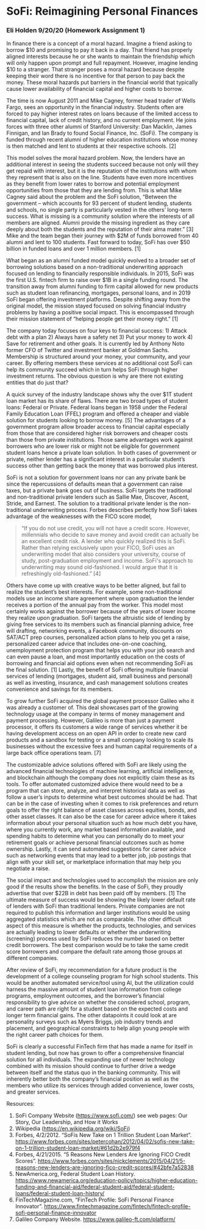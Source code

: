 # SoFi: Reimagining Personal Finances
### Eli Holden 9/20/20 (Homework Assignment 1)

In finance there is a concept of a moral hazard. Imagine a friend asking to borrow $10 and promising to pay it back in a day. That friend has properly aligned interests because he or she wants to maintain the friendship which will only happen upon prompt and full repayment. However, imagine lending $10 to a stranger. That stranger poses a moral hazard because despite keeping their word there is no incentive for that person to pay back the money. These moral hazards put barriers in the financial world that typically cause lower availability of financial capital and higher costs to borrow.

The time is now August 2011 and Mike Cagney, former head trader of Wells Fargo, sees an opportunity in the financial industry. Students often are forced to pay higher interest rates on loans because of the limited access to financial capital, lack of credit history, and no current employment. He joins forces with three other alumni of Stanford University: Dan Macklin, James Finnigan, and Ian Brady to found Social Finance, Inc. (SoFi). The company is funded through recent alumni of higher education institutions whose money is then matched and lent to students at their respective schools. [2]

This model solves the moral hazard problem. Now, the lenders have an additional interest in seeing the students succeed because not only will they get repaid with interest, but it is the reputation of the institutions with whom they represent that is also on the line. Students have even more incentives as they benefit from lower rates to borrow and potential employment opportunities from those that they are lending from. This is what Mike Cagney said about the problem and the SoFi solution, “Between the government – which accounts for 93 percent of student lending, students and schools, no single party is particularly vested in the others’ long-term success. What is missing is a community solution where the interests of all members are aligned. Alumni provide the missing ingredient as they care deeply about both the students and the reputation of their alma mater.” [3] Mike and the team began their journey with $2M of funds borrowed from 40 alumni and lent to 100 students. Fast forward to today, SoFi has over $50 billion in funded loans and over 1 million members. [1]

What began as an alumni funded model quickly evolved to a broader set of borrowing solutions based on a non-traditional underwriting approach focused on lending to financially responsible individuals. In 2015, SoFi was the first U.S. fintech firm to raise over $1B in a single funding round. The transition away from alumni funding to firm capital allowed for new products such as student loan refinancing, mortgages, personal loans, and in 2019 SoFi began offering investment platforms. Despite shifting away from the original model, the mission stayed focused on solving financial industry problems by having a positive social impact. This is encompassed through their mission statement of “helping people get their money right.” [1]

The company today focuses on four keys to financial success: 1) Attack debt with a plan 2) Always have a safety net 3) Put your money to work 4) Save for retirement and other goals. It is currently led by Anthony Noto former CFO of Twitter and investment banker at Goldman Sachs. Membership is structured around your money, your community, and your career. By offering members these services at no additional cost SoFi can help its community succeed which in turn helps SoFi through higher investment returns. The obvious question is why are there not existing entities that do just that?

A quick survey of the industry landscape shows why the over $1T student loan market has its share of flaws. There are two broad types of student loans: Federal or Private. Federal loans began in 1958 under the Federal Family Education Loan (FFEL) program and offered a cheaper and viable solution for students looking to borrow money. [5] The advantages of a government program allow broader access to financial capital especially from those that are considered higher risk borrowers and cheaper costs than those from private institutions. Those same advantages work against borrowers who are lower risk or might not be eligible for government student loans hence a private loan solution. In both cases of government or private, neither lender has a significant interest in a particular student’s success other than getting back the money that was borrowed plus interest.

SoFi is not a solution for government loans nor can any private bank be since the repercussions of defaults mean that a government can raise taxes, but a private bank goes out of business. SoFi targets the traditional and non-traditional private lenders such as Sallie Mae, Discover, Ascent, Stride, and Earnest. The solution to a traditional private lender is the non-traditional underwriting process. Forbes describes perfectly how SoFi takes advantage of the weaknesses with the FICO score model,

> “If you do not use credit, you will not have a credit score. However, millennials who decide to save money and avoid credit can actually be an excellent credit risk. A lender who quickly realized this is SoFi. Rather than relying exclusively upon your FICO, SoFi uses an underwriting model that also considers your university, course of study, post-graduation employment and income. SoFi's approach to underwriting may sound old-fashioned. I would argue that it is refreshingly old-fashioned.” [4]

Others have come up with creative ways to be better aligned, but fail to realize the student’s best interests. For example, some non-traditional models use an income share agreement where upon graduation the lender receives a portion of the annual pay from the worker. This model most certainly works against the borrower because of the years of lower income they realize upon graduation. SoFi targets the altruistic side of lending by giving free services to its members such as financial planning advice, free will drafting, networking events, a Facebook community, discounts on SAT/ACT prep courses, personalized action plans to help you get a raise, personalized career advice that includes one-on-one coaching, unemployment protection program that helps you with your job search and can even pause a loan, and most importantly education on the costs of borrowing and financial aid options even when not recommending SoFi as the final solution. [1] Lastly, the benefit of SoFi offering multiple financial services of lending (mortgages, student aid, small business and personal) as well as investing, insurance, and cash management solutions creates convenience and savings for its members.

To grow further SoFi acquired the global payment processor Galileo who it was already a customer of. This deal showcases part of the growing technology usage at the company in terms of money management and payment processing. However, Galileo is more than just a payment processor, it offers its customers a wide range of services whether it be having development access on an open API in order to create new card products and a sandbox for testing or a small company looking to scale its businesses without the excessive fees and human capital requirements of a large back office operations team. [7]

The customizable advice solutions offered with SoFi are likely using the advanced financial technologies of machine learning, artificial intelligence, and blockchain although the company does not explicitly claim these as its tools. To offer automated customized advice there would need to be a program that can store, analyze, and interpret historical data as well as follow a user’s inputs to determine what best outcomes should be had. That can be in the case of investing when it comes to risk preferences and return goals to offer the right balance of asset classes across equities, bonds, and other asset classes. It can also be the case for career advice where it takes information about your personal situation such as how much debt you have, where you currently work, any market based information available, and spending habits to determine what you can personally do to meet your retirement goals or achieve personal financial outcomes such as home ownership. Lastly, it can send automated suggestions for career advice such as networking events that may lead to a better job, job postings that align with your skill set, or marketplace information that may help you negotiate a raise.

The social impact and technologies used to accomplish the mission are only good if the results show the benefits. In the case of SoFi, they proudly advertise that over $22B in debt has been paid off by members. [1] The ultimate measure of success would be showing the likely lower default rate of lenders with SoFi than traditional lenders. Private companies are not required to publish this information and larger institutions would be using aggregated statistics which are not as comparable. The other difficult aspect of this measure is whether the products, technologies, and services are actually leading to lower defaults or whether the underwriting (screening) process used by SoFi reduces the number based on better credit borrowers. The best comparison would be to take the same credit score borrowers and compare the default rate among those groups at different companies.

After review of SoFi, my recommendation for a future product is the development of a college counseling program for high school students. This would be another automated service/tool using AI, but the utilization could harness the massive amount of student loan information from college programs, employment outcomes, and the borrower’s financial responsibility to give advice on whether the considered school, program, and career path are right for a student based on the expected costs and longer term financial gains. The other datapoints it could look at are personality surveys such as Myers Briggs, job industry trends and placement, and geographical constraints to help align young people with the right career path choices for them.

SoFi is clearly a successful FinTech firm that has made a name for itself in student lending, but now has grown to offer a comprehensive financial solution for all individuals. The expanding use of newer technology combined with its mission should continue to further drive a wedge between itself and the status quo in the banking community. This will inherently better both the company’s financial position as well as the members who utilize its services through added convenience, lower costs, and greater services.

Resources:
1.	SoFi Company Website (https://www.sofi.com/) see web pages: Our Story, Our Leadership, and How it Works
2.	Wikipedia (https://en.wikipedia.org/wiki/SoFi)
3.	Forbes, 4/2/2012. “SoFis New Take on 1 Trillion Student Loan Market”. https://www.forbes.com/sites/petercohan/2012/04/02/sofis-new-take-on-1-trillion-student-loan-market/#61d2b2e979f4
4.	Forbes, 4/21/2015. “5 Reasons New Lenders Are Ignoring FICO Credit Scores”. https://www.forbes.com/sites/nickclements/2015/04/21/5-reasons-new-lenders-are-ignoring-fico-credit-scores/#42bfe7a52838
5.	NewAmerica.org, Federal Student Loan History. https://www.newamerica.org/education-policy/topics/higher-education-funding-and-financial-aid/federal-student-aid/federal-student-loans/federal-student-loan-history/
6.	FinTechMagazine.com, “FinTech Profile: SoFi Personal Finance Innovator”. https://www.fintechmagazine.com/fintech/fintech-profile-sofi-personal-finance-innovator
7.	Galileo Company Website. https://www.galileo-ft.com/platform/
